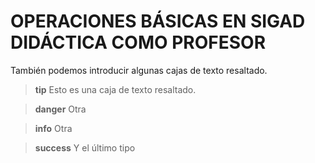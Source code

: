 # OPERACIONES BÁSICAS EN SIGAD DIDÁCTICA COMO PROFESOR

También podemos introducir algunas cajas de texto resaltado.

>**tip**
>Esto es una caja de texto resaltado.

>**danger**
>Otra

>**info**
>Otra

>**success**
>Y el último tipo
